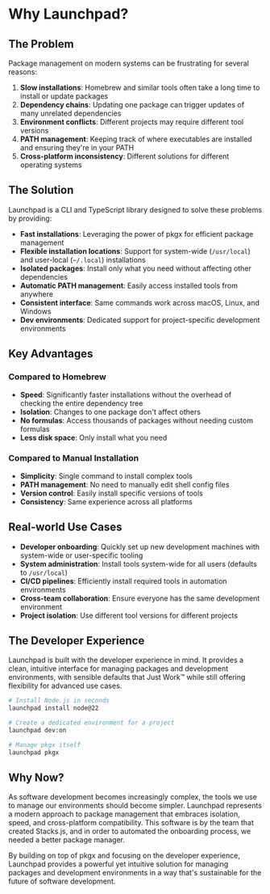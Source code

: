# Why Launchpad?

## The Problem

Package management on modern systems can be frustrating for several reasons:

1. **Slow installations**: Homebrew and similar tools often take a long time to install or update packages
2. **Dependency chains**: Updating one package can trigger updates of many unrelated dependencies
3. **Environment conflicts**: Different projects may require different tool versions
4. **PATH management**: Keeping track of where executables are installed and ensuring they're in your PATH
5. **Cross-platform inconsistency**: Different solutions for different operating systems

## The Solution

Launchpad is a CLI and TypeScript library designed to solve these problems by providing:

- **Fast installations**: Leveraging the power of pkgx for efficient package management
- **Flexible installation locations**: Support for system-wide (`/usr/local`) and user-local (`~/.local`) installations
- **Isolated packages**: Install only what you need without affecting other dependencies
- **Automatic PATH management**: Easily access installed tools from anywhere
- **Consistent interface**: Same commands work across macOS, Linux, and Windows
- **Dev environments**: Dedicated support for project-specific development environments

## Key Advantages

### Compared to Homebrew

- **Speed**: Significantly faster installations without the overhead of checking the entire dependency tree
- **Isolation**: Changes to one package don't affect others
- **No formulas**: Access thousands of packages without needing custom formulas
- **Less disk space**: Only install what you need

### Compared to Manual Installation

- **Simplicity**: Single command to install complex tools
- **PATH management**: No need to manually edit shell config files
- **Version control**: Easily install specific versions of tools
- **Consistency**: Same experience across all platforms

## Real-world Use Cases

- **Developer onboarding**: Quickly set up new development machines with system-wide or user-specific tooling
- **System administration**: Install tools system-wide for all users (defaults to `/usr/local`)
- **CI/CD pipelines**: Efficiently install required tools in automation environments
- **Cross-team collaboration**: Ensure everyone has the same development environment
- **Project isolation**: Use different tool versions for different projects

## The Developer Experience

Launchpad is built with the developer experience in mind. It provides a clean, intuitive interface for managing packages and development environments, with sensible defaults that Just Work™ while still offering flexibility for advanced use cases.

```bash
# Install Node.js in seconds
launchpad install node@22

# Create a dedicated environment for a project
launchpad dev:on

# Manage pkgx itself
launchpad pkgx
```

## Why Now?

As software development becomes increasingly complex, the tools we use to manage our environments should become simpler. Launchpad represents a modern approach to package management that embraces isolation, speed, and cross-platform compatibility. This software is by the team that created Stacks.js, and in order to automated the onboarding process, we needed a better package manager.

By building on top of pkgx and focusing on the developer experience, Launchpad provides a powerful yet intuitive solution for managing packages and development environments in a way that's sustainable for the future of software development.
